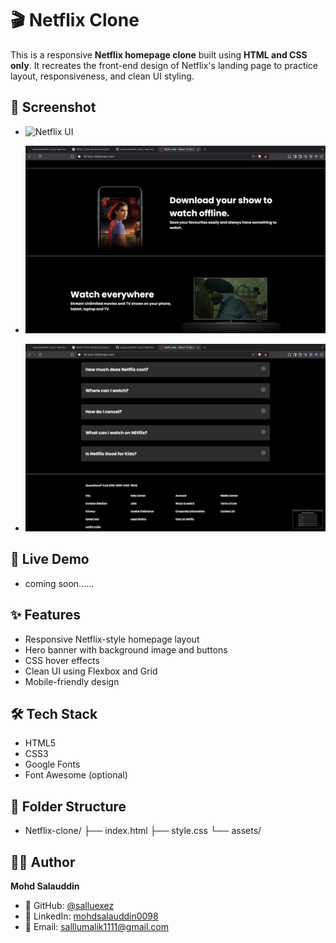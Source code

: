 # 🎬 Netflix Clone

This is a responsive **Netflix homepage clone** built using **HTML and CSS only**. It recreates the front-end design of Netflix's landing page to practice layout, responsiveness, and clean UI styling.

## 📸 Screenshot

- ![Netflix UI](./assets/screenshots/screenshot_01.png)

- ![Netflix UI](./assets/screenshots/screenshot_02.png)

- ![Netflix UI](./assets/screenshots/screenshot_03.png)

## 🚀 Live Demo
- coming soon......

## ✨ Features

- Responsive Netflix-style homepage layout
- Hero banner with background image and buttons
- CSS hover effects
- Clean UI using Flexbox and Grid
- Mobile-friendly design

## 🛠️ Tech Stack

- HTML5
- CSS3
- Google Fonts
- Font Awesome (optional)

## 📁 Folder Structure
- Netflix-clone/
 ├── index.html
 ├── style.css
 └── assets/

## 👨‍💻 Author

**Mohd Salauddin**  
- 🔗 GitHub: [@salluexez](https://github.com/salluexez)  
- 🔗 LinkedIn: [mohdsalauddin0098](https://www.linkedin.com/in/mohdsalauddin0098/)
- 📧 Email: salllumalik1111@gmail.com 


